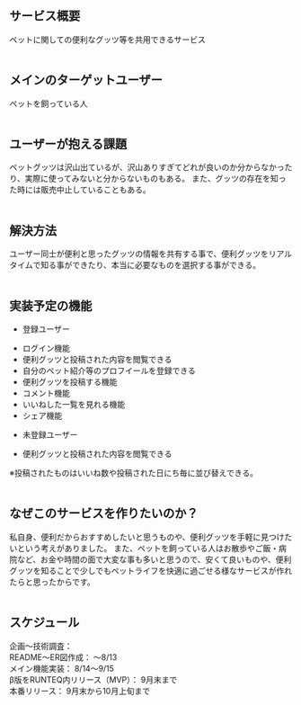 ## サービス概要
ペットに関しての便利なグッツ等を共用できるサービス
<br>
<br>

## メインのターゲットユーザー
ペットを飼っている人
<br>
<br>

## ユーザーが抱える課題
ペットグッツは沢山出ているが、沢山ありすぎてどれが良いのか分からなかったり、実際に使ってみないと分からないものもある。 また、グッツの存在を知った時には販売中止していることもある。
<br>
<br>

## 解決方法
ユーザー同士が便利と思ったグッツの情報を共有する事で、便利グッツをリアルタイムで知る事ができたり、本当に必要なものを選択する事ができる。
<br>
<br>
## 実装予定の機能
- 登録ユーザー 
* ログイン機能
* 便利グッツと投稿された内容を閲覧できる
* 自分のペット紹介等のプロフイールを登録できる
* 便利グッツを投稿する機能
* コメント機能
* いいねした一覧を見れる機能
* シェア機能

- 未登録ユーザー
* 便利グッツと投稿された内容を閲覧できる

※投稿されたものはいいね数や投稿された日にち毎に並び替えできる。
<br>
<br>
## なぜこのサービスを作りたいのか？
私自身、便利だからおすすめしたいと思うものや、便利グッツを手軽に見つけたいという考えがありました。 
また、ペットを飼っている人はお散歩やご飯・病院など、お金や時間の面で大変な事も多いと思うので、安くて良いものや、便利グッツを知ることで少しでもペットライフを快適に過ごせる様なサービスが作れたらと思ったからです。
<br>
<br>
## スケジュール
企画〜技術調査：   
README〜ER図作成： 〜8/13   
メイン機能実装： 8/14〜9/15   
β版をRUNTEQ内リリース（MVP）： 9月末まで   
本番リリース： 9月末から10月上旬まで
<br>
<br>
